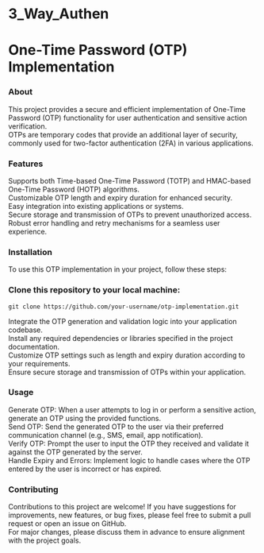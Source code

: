 # 3_Way_Authen

# One-Time Password (OTP) Implementation
### About
This project provides a secure and efficient implementation of One-Time Password (OTP) functionality for user authentication and sensitive action verification.<br>
OTPs are temporary codes that provide an additional layer of security, commonly used for two-factor authentication (2FA) in various applications.<br>

### Features
Supports both Time-based One-Time Password (TOTP) and HMAC-based One-Time Password (HOTP) algorithms.<br>
Customizable OTP length and expiry duration for enhanced security.<br>
Easy integration into existing applications or systems.<br>
Secure storage and transmission of OTPs to prevent unauthorized access.<br>
Robust error handling and retry mechanisms for a seamless user experience.<br>

### Installation
To use this OTP implementation in your project, follow these steps:<br>

### Clone this repository to your local machine:<br>
    git clone https://github.com/your-username/otp-implementation.git 

Integrate the OTP generation and validation logic into your application codebase.<br>
Install any required dependencies or libraries specified in the project documentation.<br>
Customize OTP settings such as length and expiry duration according to your requirements.<br>
Ensure secure storage and transmission of OTPs within your application.<br>

### Usage
Generate OTP: When a user attempts to log in or perform a sensitive action, generate an OTP using the provided functions.<br>
Send OTP: Send the generated OTP to the user via their preferred communication channel (e.g., SMS, email, app notification).<br>
Verify OTP: Prompt the user to input the OTP they received and validate it against the OTP generated by the server.<br>
Handle Expiry and Errors: Implement logic to handle cases where the OTP entered by the user is incorrect or has expired.<br>

### Contributing
Contributions to this project are welcome! If you have suggestions for improvements, new features, or bug fixes, please feel free to submit a pull request or open an issue on GitHub.<br>
For major changes, please discuss them in advance to ensure alignment with the project goals.
